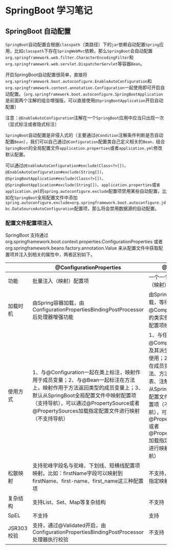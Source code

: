 # SpringBoot 学习笔记

## SpringBoot 自动配置

`SpringBoot`自动配置会根据`classpath`（类路径）下的`jar`依赖自动配置`Spring`应用，比如`classpath`下存在`SpringWebMvc`依赖，那么`SpringBoot`会自动配置`org.springframework.web.filter.CharacterEncodingFilter`和`org.springframework.web.servlet.DispatcherServlet`等容器`Bean`。

开启SpringBoot自动配置很简单，直接将`org.springframework.boot.autoconfigure.EnableAutoConfiguration`和`org.springframework.context.annotation.Configuration`一起使用即可开启自动配置。（`org.springframework.boot.autoconfigure.SpringBootApplication`是前面两个注解的组合增强版，可以直接使用`@SpringBootApplication`开启自动配置）

注意：`@EnableAutoConfiguration`注解在一个`SpringBoot`应用中应当只出现一次（显式标注或者隐式标注）

`SpringBoot`自动配置是非侵入式的（主要通过`@Condition`注解条件判断是否自动配置`Bean`），我们可以自己通过`@Configuration`配置类自己定义相关的`Bean，`结合`SpringBoot`的全局配置文件`application.properties`或者`application.yml`修改默认配置。

可以通过`@EnableAutoConfiguration#exclude(Class<?>[])`、`@EnableAutoConfiguration#exclude(String[])`、`@SpringBootApplication#exclude(Class<?>[])`、`@SpringBootApplication#exclude(String[])`、`application.properties`或`者application.yml`的`spring.autoconfigure.exclude`配置项禁用某些自动配置，比如在`SpringBoot`全局配置文件中添加`spring.autoconfigure.exclude=org.springframework.boot.autoconfigure.jdbc.DataSourceAutoConfiguration`配置项，那么将会禁用数据源的自动配置。

### 配置文件配置项注入

 SpringBoot 支持通过 org.springframework.boot.context.properties.ConfigurationProperties 或者 org.springframework.beans.factory.annotation.Value 来从配置文件中获取配置项并注入到相关的属性中，两者区别如下。
 
 |          | @ConfigurationProperties                 | @Value                                   |
 | -------- | ---------------------------------------- | ---------------------------------------- |
 | 功能       | 批量注入（映射）配置项                              | 一个一个指定注入（映射）配置项                          |
 | 加载时机     | 由Spring容器加载，由ConfigurationPropertiesBindingPostProcessor后处理器增强功能 | 由Spring容器加载，等待相应@Component标注的类实例化后执行配置项映射 |
 | 使用方式     | 1、与@Configuration一起在类上标注，映射作用于成员变量；2、与@Bean一起标注在方法上，映射作用于方法返回类型的成员变量上；3、默认从SpringBoot全局配置文件中映射配置项（支持导航），可以通过@PropertySource或者@PropertySources加载指定配置文件进行映射（不支持导航） | 1、与任意@Component注解及其派生组件注解使用；2、可以标注在成员变量、方法、方法参数列表、注解上；3默认从SpringBoot全局配置文件中映射配置项（不支持导航），可以通过@PropertySource或者@PropertySources加载指定配置文件进行映射（支持导航） |
 | 松散映射     | 支持驼峰字段名与驼峰、下划线、短横线配置项映射。比如：firstName字段可以映射到firstName、first-name、first_name这三种配置项 | 不支持，必须明确指定映射的配置项                         |
 | 复杂结构     | 支持List、Set、Map等复杂结构                      | 不支持                                      |
 | SpEL     | 不支持                                      | 支持                                       |
 | JSR303校验 | 支持，通过@Validated开启，由ConfigurationPropertiesBindingPostProcessor处理器执行校验 | 不支持                                      |

